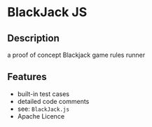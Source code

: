# BlackJack JS
## Description

a proof of concept Blackjack game rules runner

## Features

- built-in test cases
- detailed code comments
- see: `BlackJack.js`
- Apache Licence